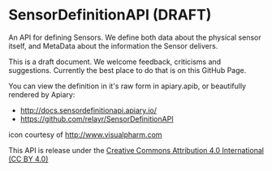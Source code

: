 SensorDefinitionAPI (DRAFT)
===========================

An API for defining Sensors. We define both data about the physical sensor itself, and MetaData about the information the Sensor delivers.

This is a draft document. We welcome feedback, criticisms and suggestions. Currently the best place to do that is on this GitHub Page.

You can view the definition in it's raw form in apiary.apib, or beautifully rendered by Apiary:

 - http://docs.sensordefinitionapi.apiary.io/
 - https://github.com/relayr/SensorDefinitionAPI
 
icon courtesy of http://www.visualpharm.com

This API is release under the [Creative Commons Attribution 4.0 International (CC BY 4.0)](http://creativecommons.org/licenses/by/4.0/)
